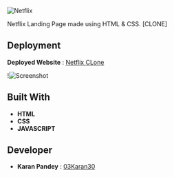 ![Netflix](https://github.com/03Karan30/Netflix-CLONE/assets/121372216/37182e2b-299a-4c3a-b277-f7a890e04530)


Netflix Landing Page made using HTML & CSS.
[CLONE]

## Deployment

**Deployed Website** : [Netflix CLone](https://03karan30.github.io/Netflix-CLONE/)

!![Screenshot](https://github.com/03Karan30/Netflix-CLONE/assets/121372216/266d0b19-8bd1-4453-af23-4ca509e00808)


## Built With

* **HTML**
* **CSS**
* **JAVASCRIPT**


## Developer

* **Karan Pandey** : [03Karan30](https://github.com/03Karan30)

